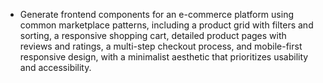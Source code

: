 - Generate frontend components for an e-commerce platform using common marketplace patterns, including a product grid with filters and sorting, a responsive shopping cart, detailed product pages with reviews and ratings, a multi-step checkout process, and mobile-first responsive design, with a minimalist aesthetic that prioritizes usability and accessibility.
